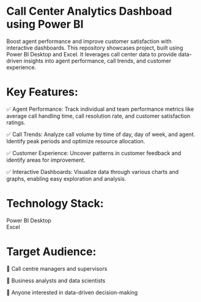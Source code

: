# Call Center Analytics Dashboad using Power BI
Boost agent performance and improve customer satisfaction with interactive dashboards.
This repository showcases project, built using Power BI Desktop and Excel. It leverages call center data to provide data-driven insights into agent performance, call trends, and customer experience.

# Key Features:
✅ Agent Performance: Track individual and team performance metrics like average call handling time, call resolution rate, and customer satisfaction ratings.

✅ Call Trends: Analyze call volume by time of day, day of week, and agent. Identify peak periods and optimize resource allocation.

✅ Customer Experience: Uncover patterns in customer feedback and identify areas for improvement.

✅ Interactive Dashboards: Visualize data through various charts and graphs, enabling easy exploration and analysis.

# Technology Stack:
Power BI Desktop<br>
Excel

# Target Audience:

🔶 Call centre managers and supervisors

🔶 Business analysts and data scientists

🔶 Anyone interested in data-driven decision-making
